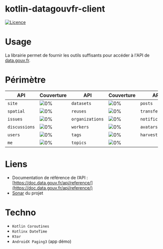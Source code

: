 # kotlin-datagouvfr-client

[![Licence](https://img.shields.io/badge/license-Apache%20License%202.0-blue.svg?style=flat)](http://www.apache.org/licenses/LICENSE-2.0)

# Usage

La librairie permet de fournir les outils suffisants pour accéder à l'API de [data.gouv.fr](https://data.gouv.fr).

# Périmètre

| API	           | Couverture                                                            | API	           | Couverture                                                           | API	             | Couverture                                                            |
| ---------------- | :-------------------------------------------------------------------- | ---------------- | :-------------------------------------------------------------------- | ---------------- | :-------------------------------------------------------------------- |
| `site`           | ![0%](https://img.shields.io/badge/-0%25-lightgrey?style=flat-square) | `datasets`       | ![0%](https://img.shields.io/badge/-0%25-lightgrey?style=flat-square) | `posts`          | ![0%](https://img.shields.io/badge/-0%25-lightgrey?style=flat-square) |
| `spatial`        | ![0%](https://img.shields.io/badge/-0%25-lightgrey?style=flat-square) | `reuses`         | ![0%](https://img.shields.io/badge/-0%25-lightgrey?style=flat-square) | `transfer`       | ![0%](https://img.shields.io/badge/-0%25-lightgrey?style=flat-square) |
| `issues`         | ![0%](https://img.shields.io/badge/-0%25-lightgrey?style=flat-square) | `organizations`  | ![0%](https://img.shields.io/badge/-0%25-lightgrey?style=flat-square) | `notifications`  | ![0%](https://img.shields.io/badge/-0%25-lightgrey?style=flat-square) |
| `discussions`    | ![0%](https://img.shields.io/badge/-0%25-lightgrey?style=flat-square) | `workers`        | ![0%](https://img.shields.io/badge/-0%25-lightgrey?style=flat-square) | `avatars`        | ![0%](https://img.shields.io/badge/-0%25-lightgrey?style=flat-square) |
| `users`          | ![0%](https://img.shields.io/badge/-0%25-lightgrey?style=flat-square) | `tags`           | ![0%](https://img.shields.io/badge/-0%25-lightgrey?style=flat-square) | `harvest`        | ![0%](https://img.shields.io/badge/-0%25-lightgrey?style=flat-square) |
| `me`             | ![0%](https://img.shields.io/badge/-0%25-lightgrey?style=flat-square) | `topics`         | ![0%](https://img.shields.io/badge/-0%25-lightgrey?style=flat-square) | | |


# Liens

* Documentation de référence de l’API : [https://doc.data.gouv.fr/api/reference/](https://doc.data.gouv.fr/api/reference/)
* [Sonar](https://sonarcloud.io/dashboard?id=com.baptistecarlier.kotlin.datagouvfr%3Adatagouvfr-client) du projet

# Techno

* `Kotlin Coroutines`
* `Kotlinx DateTime`
* `Ktor`
* `AndroidX Paging3` (app démo)